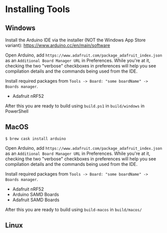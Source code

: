 # Installing Tools

## Windows

Install the Arduino IDE via the installer (NOT the Windows App Store variant): https://www.arduino.cc/en/main/software

Open Arduino, add `https://www.adafruit.com/package_adafruit_index.json` as an `Additional Board Manager URL` in Preferences. While you're at it, checking the two "verbose" checkboxes in preferences will help you see compilation details and the commands being used from the IDE.

Install required packages from `Tools -> Board: "some boardName" -> Boards manager`.

* Adafruit nRF52

After this you are ready to build using `build.ps1` in `build/windows` in PowerShell

## MacOS

```
$ brew cask install arduino
```

Open Arduino, add `https://www.adafruit.com/package_adafruit_index.json` as an `Additional Board Manager URL` in Preferences. While you're at it, checking the two "verbose" checkboxes in preferences will help you see compilation details and the commands being used from the IDE.

Install required packages from `Tools -> Board: "some boardName" -> Boards manager`.

* Adafruit nRF52
* Arduino SAMD Boards 
* Adafruit SAMD Boards

After this you are ready to build using `build-macos` in `build/macos/`

## Linux
